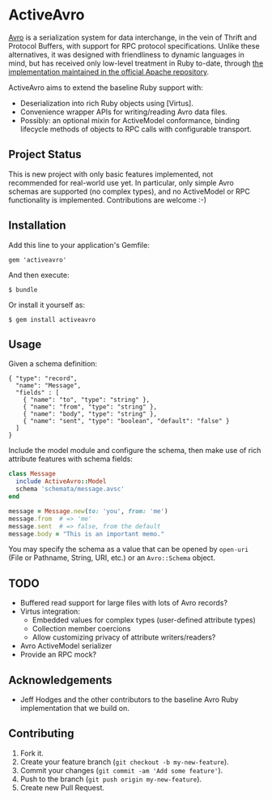 ActiveAvro
==========

[Avro] is a serialization system for data interchange, in the vein of Thrift and
Protocol Buffers, with support for RPC protocol specifications. Unlike these
alternatives, it was designed with friendliness to dynamic languages in mind,
but has received only low-level treatment in Ruby to-date, through [the
implementation maintained in the official Apache repository][avro-ruby].

ActiveAvro aims to extend the baseline Ruby support with:

  - Deserialization into rich Ruby objects using [Virtus].
  - Convenience wrapper APIs for writing/reading Avro data files.
  - Possibly: an optional mixin for ActiveModel conformance, binding lifecycle
    methods of objects to RPC calls with configurable transport.

[Avro]: http://avro.apache.org/
[avro-ruby]: https://github.com/apache/avro/tree/trunk/lang/ruby


Project Status
--------------

This is new project with only basic features implemented, not recommended for
real-world use yet. In particular, only simple Avro schemas are supported (no
complex types), and no ActiveModel or RPC functionality is implemented.
Contributions are welcome :-)


Installation
------------

Add this line to your application's Gemfile:

    gem 'activeavro'

And then execute:

    $ bundle

Or install it yourself as:

    $ gem install activeavro


Usage
-----

Given a schema definition:

    { "type": "record",
      "name": "Message",
      "fields" : [
        { "name": "to", "type": "string" },
        { "name": "from", "type": "string" },
        { "name": "body", "type": "string" },
        { "name": "sent", "type": "boolean", "default": "false" }
      ]
    }

Include the model module and configure the schema, then make use of rich
attribute features with schema fields:

```ruby
class Message
  include ActiveAvro::Model
  schema 'schemata/message.avsc'
end

message = Message.new(to: 'you', from: 'me')
message.from  # => 'me'
message.sent  # => false, from the default
message.body = "This is an important memo."
```

You may specify the schema as a value that can be opened by `open-uri` (File or
Pathname, String, URI, etc.) or an `Avro::Schema` object.


TODO
----

- Buffered read support for large files with lots of Avro records?
- Virtus integration:
  - Embedded values for complex types (user-defined attribute types)
  - Collection member coercions
  - Allow customizing privacy of attribute writers/readers?
- Avro ActiveModel serializer
- Provide an RPC mock?


Acknowledgements
----------------

- Jeff Hodges and the other contributors to the baseline Avro Ruby
  implementation that we build on.


Contributing
------------

1. Fork it.
2. Create your feature branch (`git checkout -b my-new-feature`).
3. Commit your changes (`git commit -am 'Add some feature'`).
4. Push to the branch (`git push origin my-new-feature`).
5. Create new Pull Request.

